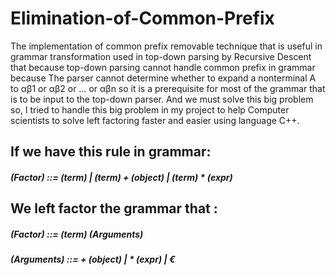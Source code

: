 # Elimination-of-Common-Prefix
The implementation of common prefix removable technique that is useful in grammar transformation used in top-down 
parsing by Recursive Descent that because top-down parsing cannot handle common prefix in grammar because The parser cannot determine whether to 
expand a nonterminal A to αβ1 or αβ2 or … or αβn so it is a prerequisite for most of the grammar that is to be input to the top-down parser. And we must solve this 
big problem so, I tried to handle this big problem in my project to help Computer scientists to solve left factoring faster and easier using language C++.

## If we have this rule in grammar:
##### (Factor) ::= (term) | (term) + (object) | (term) * (expr)
## We left factor the grammar that : 
##### (Factor) ::= (term)  (Arguments)
##### (Arguments) ::= + (object) | * (expr) | €
